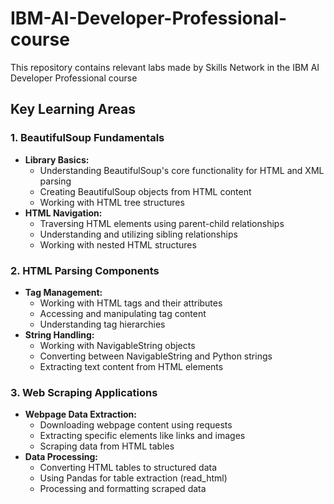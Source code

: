 # IBM-AI-Developer-Professional-course
This repository contains relevant labs made by Skills Network in the IBM AI Developer Professional course 
## Key Learning Areas
### 1. BeautifulSoup Fundamentals
- **Library Basics:**
  - Understanding BeautifulSoup's core functionality for HTML and XML parsing
  - Creating BeautifulSoup objects from HTML content
  - Working with HTML tree structures
- **HTML Navigation:**
  - Traversing HTML elements using parent-child relationships
  - Understanding and utilizing sibling relationships
  - Working with nested HTML structures

### 2. HTML Parsing Components
- **Tag Management:**
  - Working with HTML tags and their attributes
  - Accessing and manipulating tag content
  - Understanding tag hierarchies
- **String Handling:**
  - Working with NavigableString objects
  - Converting between NavigableString and Python strings
  - Extracting text content from HTML elements
 
### 3. Web Scraping Applications
- **Webpage Data Extraction:**
  - Downloading webpage content using requests
  - Extracting specific elements like links and images
  - Scraping data from HTML tables
- **Data Processing:**
  - Converting HTML tables to structured data
  - Using Pandas for table extraction (read_html)
  - Processing and formatting scraped data
 
